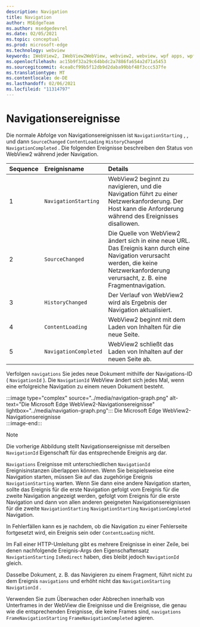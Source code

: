 ```yaml
---
description: Navigation
title: Navigation
author: MSEdgeTeam
ms.author: msedgedevrel
ms.date: 02/05/2021
ms.topic: conceptual
ms.prod: microsoft-edge
ms.technology: webview
keywords: IWebView2, IWebView2WebView, webview2, webview, wpf apps, wpf, edge, ICoreWebView2, ICoreWebView2Host, browser control, edge html
ms.openlocfilehash: ac15b9f32a29c64bbdc2a7886fa654a2d71a5453
ms.sourcegitcommit: 4cea8cf99b5f12db9d2daba99bbf48f3ccc537fe
ms.translationtype: MT
ms.contentlocale: de-DE
ms.lasthandoff: 02/06/2021
ms.locfileid: "11314797"
---
```

# Navigationsereignisse  

Die normale Abfolge von Navigationsereignissen ist `NavigationStarting` , , und dann `SourceChanged` `ContentLoading` `HistoryChanged` `NavigationCompleted` .  Die folgenden Ereignisse beschreiben den Status von WebView2 während jeder Navigation.  

| Sequence | Ereignisname | Details |  
|:--- |:--- |:--- |  
| 1 | `NavigationStarting`  |  WebView2 beginnt zu navigieren, und die Navigation führt zu einer Netzwerkanforderung.  Der Host kann die Anforderung während des Ereignisses disallowen.  |  
| 2 | `SourceChanged`  |  Die Quelle von WebView2 ändert sich in eine neue URL.  Das Ereignis kann durch eine Navigation verursacht werden, die keine Netzwerkanforderung verursacht, z. B. eine Fragmentnavigation.  |  
| 3 | `HistoryChanged`  |  Der Verlauf von WebView2 wird als Ergebnis der Navigation aktualisiert.  |  
| 4 | `ContentLoading`  |  WebView2 beginnt mit dem Laden von Inhalten für die neue Seite.  |  
| 5 | `NavigationCompleted`  |  WebView2 schließt das Laden von Inhalten auf der neuen Seite ab.  |  

Verfolgen `navigations` Sie jedes neue Dokument mithilfe der Navigations-ID \( `NavigationId` \).  Die `NavigationId` WebView ändert sich jedes Mal, wenn eine erfolgreiche Navigation zu einem neuen Dokument besteht.

:::image type="complex" source="../media/navigation-graph.png" alt-text="Die Microsoft Edge WebView2-Navigationsereignisse" lightbox="../media/navigation-graph.png":::
   Die Microsoft Edge WebView2-Navigationsereignisse  
:::image-end:::  

> [!NOTE]
> Die vorherige Abbildung stellt Navigationsereignisse mit derselben `NavigationId` Eigenschaft für das entsprechende Ereignis arg dar.  

 `Navigations` Ereignisse mit unterschiedlichen `NavigationId` Ereignisinstanzen überlappen können.  Wenn Sie beispielsweise eine Navigation starten, müssen Sie auf das zugehörige Ereignis `NavigationStarting` warten.  Wenn Sie dann eine andere Navigation starten, sollte das Ereignis für die erste Navigation gefolgt vom Ereignis für die zweite Navigation angezeigt werden, gefolgt vom Ereignis für die erste Navigation und dann von allen anderen geeigneten Navigationsereignissen für die zweite `NavigationStarting` `NavigationStarting` `NavigationCompleted` Navigation.  
 
 In Fehlerfällen kann es je nachdem, ob die Navigation zu einer Fehlerseite fortgesetzt wird, ein Ereignis sein oder `ContentLoading` nicht.  
 
 Im Fall einer HTTP-Umleitung gibt es mehrere Ereignisse in einer Zeile, bei denen nachfolgende Ereignis-Args den Eigenschaftensatz `NavigationStarting` `IsRedirect` haben, dies bleibt jedoch `NavigationId` gleich.  
 
 Dasselbe Dokument, z. B. das Navigieren zu einem Fragment, führt nicht zu dem Ereignis `navigations` und erhöht nicht das `NavigationStarting` `NavigationId` .  

Verwenden Sie zum Überwachen oder Abbrechen innerhalb von Unterframes in der WebView die Ereignisse und die Ereignisse, die genau wie die entsprechenden Ereignisse, die keine Frames sind, `navigations` `FrameNavigationStarting` `FrameNavigationCompleted` agieren.  

<!-- links -->  
